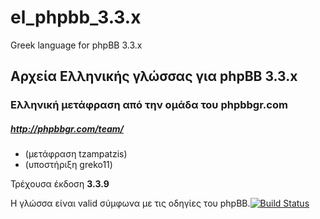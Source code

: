 # el_phpbb_3.3.x

Greek language for phpBB 3.3.x

Αρχεία Ελληνικής γλώσσας για phpBB 3.3.x
--------------------------------------

### Ελληνική μετάφραση από την ομάδα του phpbbgr.com
##### http://phpbbgr.com/team/

 * (μετάφραση tzampatzis)
 * (υποστήριξη greko11)

Τρέχουσα έκδοση **3.3.9**

Η γλώσσα είναι valid σύμφωνα με τις οδηγίες του phpBB.[![Build Status](https://travis-ci.com/tzampatzis/el_phpbb_3.3.x.svg?branch=master)](https://travis-ci.com/github/tzampatzis/el_phpbb_3.3.x)

